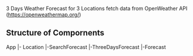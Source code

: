 3 Days Weather Forecast for 3 Locations
fetch data from OpenWeather API (https://openweathermap.org/)

Structure of Compornents
---------
App
 |- Location
     |-SearchForecast
     |-ThreeDaysForecast
         |-Forecast

